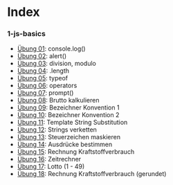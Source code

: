 # Index

### 1-js-basics

- [Übung 01](1-js-basics/day01-lesson01.html): console.log()
- [Übung 02](1-js-basics/day01-lesson02.html): alert()
- [Übung 03](1-js-basics/day01-lesson03.html): division, modulo
- [Übung 04](1-js-basics/day01-lesson04.html): .length
- [Übung 05](1-js-basics/day01-lesson05.html): typeof
- [Übung 06](1-js-basics/day01-lesson06.html): operators
- [Übung 07](1-js-basics/day02-lesson07.html): prompt()
- [Übung 08](1-js-basics/day02-lesson08.html): Brutto kalkulieren
- [Übung 09](1-js-basics/day02-lesson09.html): Bezeichner Konvention 1
- [Übung 10](1-js-basics/day02-lesson10.html): Bezeichner Konvention 2
- [Übung 11](1-js-basics/day02-lesson11.html): Template String Substitution
- [Übung 12](1-js-basics/day02-lesson12.html): Strings verketten
- [Übung 13](1-js-basics/day02-lesson13.html): Steuerzeichen maskieren
- [Übung 14](1-js-basics/day02-lesson14.html): Ausdrücke bestimmen
- [Übung 15](1-js-basics/day03-lesson15.html): Rechnung Kraftstoffverbrauch
- [Übung 16](1-js-basics/day03-lesson16.html): Zeitrechner
- [Übung 17](1-js-basics/day03-lesson17.html): Lotto (1 - 49)
- [Übung 18](1-js-basics/day03-lesson18.html): Rechnung Kraftstoffverbrauch (gerundet)

